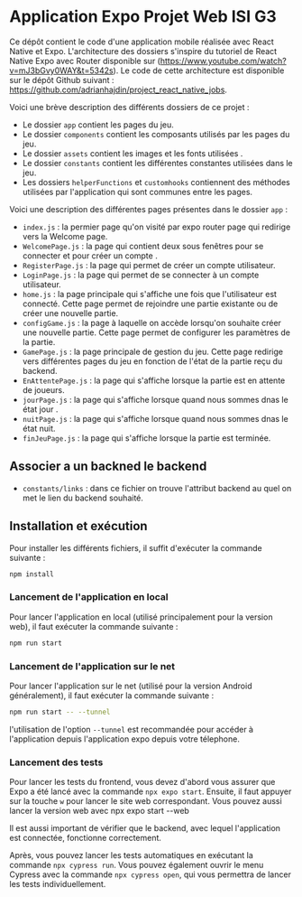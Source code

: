 # Application Expo Projet Web ISI G3

Ce dépôt contient le code d'une application mobile réalisée avec React Native et Expo. L'architecture des dossiers s'inspire du tutoriel de React Native Expo avec Router disponible sur (https://www.youtube.com/watch?v=mJ3bGvy0WAY&t=5342s). Le code de cette architecture est disponible sur le dépôt Github suivant : https://github.com/adrianhajdin/project_react_native_jobs.

Voici une brève description des différents dossiers de ce projet :

- Le dossier `app` contient les pages du jeu.
- Le dossier `components` contient les composants utilisés par les pages du jeu.
- Le dossier `assets` contient les images et les fonts utilisées .
- Le dossier `constants` contient les différentes constantes utilisées dans le jeu.
- Les dossiers `helperFunctions` et `customhooks` contiennent des méthodes utilisées par l'application qui sont communes entre les pages.

Voici une description des différentes pages présentes dans le dossier `app` :

- `index.js` : la permier page qu'on visité par expo router page qui redirige vers la Welcome page.
- `WelcomePage.js` : la page qui contient deux sous fenêtres pour se connecter et pour créer un compte .
- `RegisterPage.js` : la page qui permet de créer un compte utilisateur.
- `LoginPage.js` : la page qui permet de se connecter à un compte utilisateur.
- `home.js` : la page principale qui s'affiche une fois que l'utilisateur est connecté. Cette page permet de rejoindre une partie existante ou de créer une nouvelle partie.
- `configGame.js` : la page à laquelle on accède lorsqu'on souhaite créer une nouvelle partie. Cette page permet de configurer les paramètres de la partie.
- `GamePage.js` : la page principale de gestion du jeu. Cette page redirige vers différentes pages du jeu en fonction de l'état de la partie reçu du backend.
- `EnAttentePage.js` : la page qui s'affiche lorsque la partie est en attente de joueurs.
- `jourPage.js` : la page qui s'affiche lorsque quand nous sommes dnas le état jour .
- `nuitPage.js` : la page qui s'affiche lorsque quand nous sommes dnas le état nuit.
- `finJeuPage.js` : la page qui s'affiche lorsque la partie est terminée.

## Associer a un backned le backend

- `constants/links` : dans ce fichier on trouve l'attribut backend au quel on met le lien du backend souhaité. 

## Installation et exécution

Pour installer les différents fichiers, il suffit d'exécuter la commande suivante :
```sh
npm install
```

### Lancement de l'application en local

Pour lancer l'application en local (utilisé principalement pour la version web), il faut exécuter la commande suivante :
```sh
npm run start
```

### Lancement de l'application sur le net

Pour lancer l'application sur le net (utilisé pour la version Android généralement), il faut exécuter la commande suivante :
```sh
npm run start -- --tunnel
```

l'utilisation de l'option `--tunnel` est recommandée pour accéder à l'application depuis l'application expo depuis votre télephone.

### Lancement des tests

Pour lancer les tests du frontend, vous devez d'abord vous assurer que Expo a été lancé avec la commande `npx expo start`. Ensuite, il faut appuyer sur la touche `w` pour lancer le site web correspondant. Vous pouvez aussi lancer la version web avec npx expo start --web

Il est aussi important de vérifier que le backend, avec lequel l'application est connectée, fonctionne 
correctement.

Après, vous pouvez lancer les tests automatiques en exécutant la commande `npx cypress run`. Vous pouvez également ouvrir le menu Cypress avec la commande `npx cypress open`, qui vous permettra de lancer les tests individuellement.

